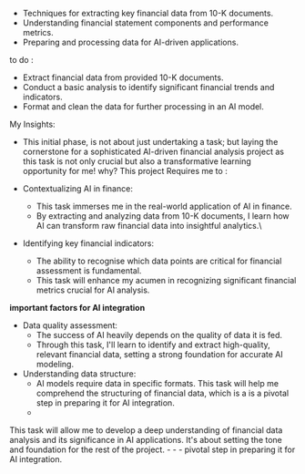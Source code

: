
- Techniques for extracting key financial data from 10-K documents.
- Understanding financial statement components and performance metrics.
- Preparing and processing data for AI-driven applications.

to do :
- Extract financial data from provided 10-K documents.
- Conduct a basic analysis to identify significant financial trends and indicators.
- Format and clean the data for further processing in an AI model.

My Insights: 
 - This initial phase, is not about just undertaking a task; but laying the cornerstone for a sophisticated AI-driven financial analysis project as this task is not only crucial but also a transformative learning opportunity for me!
why?
This project Requires me to :
- Contextualizing AI in finance:
     - This task immerses me in the real-world application of AI in finance.
     - By extracting and analyzing data from 10-K documents, I learn how AI can transform raw financial data into insightful analytics.\
       
- Identifying key financial indicators:
     - The ability to recognise which data points are critical for financial assessment is fundamental.
     - This task will enhance my acumen in recognizing significant financial metrics crucial for AI analysis.


**important factors for AI integration**

- Data quality assessment:
     - The success of AI heavily depends on the quality of data it is fed.
     - Through this task, I'll learn to identify and extract high-quality, relevant financial data, setting a strong foundation for
       accurate AI modeling.
- Understanding data structure:
     - AI models require data in specific formats. This task will help me comprehend the structuring of financial data, which is a
     is a pivotal step in preparing it for AI integration.
     -

This task will allow me to develop a deep understanding of financial data analysis and its significance in AI applications. It's about setting the tone and foundation for the rest of the project.
     -
     -
     - pivotal step in preparing it for AI integration.
